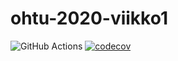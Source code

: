 # ohtu-2020-viikko1

![GitHub Actions](https://github.com/Skorp7/ohtu-2020-viikko1/workflows/Java%20CI%20with%20Gradle/badge.svg)
[![codecov](https://codecov.io/gh/Skorp7/ohtu-2020-viikko1/branch/main/graph/badge.svg?token=1HBLBXVZ95)](undefined)
